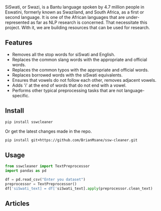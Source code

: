 
SiSwati, or Swazi, is a Bantu language spoken by 4.7 million people in Eswatini, formerly known as Swaziland, and South Africa, as a first or second language. It is one of the African languages that are under-represented as far as NLP research is concerned. That necessitate this project. With it, we are building resources that can be used for research.


## Features

- Removes all the stop words for siSwati and English.
- Replaces the common slang words with the appropriate and official words.
- Replaces the common typos with the appropriate and official words.
- Replaces borrowed words with the siSwati equivalents.
- Ensures that vowels do not follow each other, removes adjacent vowels.
- Adds 'i' at the end of words that do not end with a vowel.
- Performs other typical preprocessing tasks that are not language-specific.


## Install

```bash
pip install sswcleaner
```

Or get the latest changes made in the repo.

```bash
pip install git+https://github.com/BrianMsane/ssw-cleaner.git
```

## Usage

```python
from sswcleaner import TextPreprocessor
import pandas as pd

df = pd.read_csv("Enter you dataset")
preprocessor = TextPreprocessor()
df['siSwati_text] = df['siSwati_text].apply(preprocessor.clean_text)

```

## Articles

